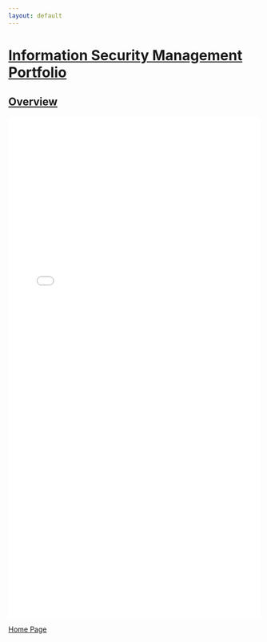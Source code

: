 ```yaml
---
layout: default
---
```


# <u>Information Security Management Portfolio</u>

## <u>Overview</u>


<iframe src="Documents/Information Security Portfolio.pdf" width="100%" height="1000px" frameborder="0"></iframe>

[Home Page](./)
